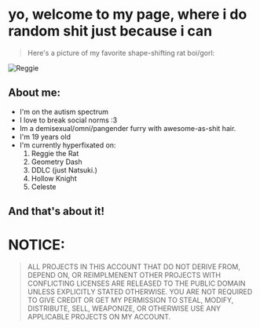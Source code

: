# yo,  welcome to my page, where i do random shit just because i can
> Here's a picture of my favorite shape-shifting rat boi/gorl:

![Reggie](https://media.tenor.com/bU21Wl_xfU8AAAAC/tf2gplus-gplus.gif)

## About me:
- I'm on the autism spectrum
- I love to break social norms :3
- Im a demisexual/omni/pangender furry with awesome-as-shit hair.
- I'm 19 years old
- I'm currently hyperfixated on:
  1) Reggie the Rat 
  2) Geometry Dash
  3) DDLC (just Natsuki.)
  4) Hollow Knight
  5) Celeste

## And that's about it!

# NOTICE:
> ALL PROJECTS IN THIS ACCOUNT THAT DO NOT
> DERIVE FROM, DEPEND ON, OR REIMPLMENENT
> OTHER PROJECTS WITH CONFLICTING LICENSES
> ARE RELEASED TO THE PUBLIC DOMAIN UNLESS
> EXPLICITLY STATED OTHERWISE. YOU ARE NOT
> REQUIRED TO GIVE CREDIT OR GET MY PERMISSION
> TO STEAL, MODIFY, DISTRIBUTE, SELL, WEAPONIZE,
> OR OTHERWISE USE ANY APPLICABLE PROJECTS
> ON MY ACCOUNT.
